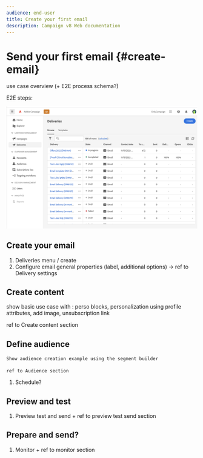 ```yaml
---
audience: end-user
title: Create your first email
description: Campaign v8 Web documentation
---
```

# Send your first email {#create-email}

use case overview (+ E2E process schema?)

E2E steps:

![](assets/delivery-list.png)

## Create your email

1. Deliveries menu / create
1. Configure email general properties (label, additional options) -> ref to Delivery settings

## Create content

   show basic use case with : perso blocks, personalization using profile attributes, add image, unsubscription link

   ref to Create content section

## Define audience

    Show audience creation example using the segment builder

    ref to Audience section

1. Schedule?

## Preview and test

1. Preview test and send + ref to preview test send section

## Prepare and send?

1. Monitor + ref to monitor section
